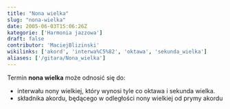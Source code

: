 ```yaml
---
title: "Nona wielka"
slug: "nona-wielka"
date: 2005-06-03T15:06:26Z
kategorie: ['Harmonia jazzowa']
draft: false
contributor: 'MaciejBlizinski'
wikilinks: ['akord', 'interwa%C5%82', 'oktawa', 'sekunda_wielka']
aliases: ['/gitara/Nona_wielka']
---
```

Termin **nona wielka** może odnosić się do:

  - interwału<!-- link nie odnosił się do niczego: 'Nona wielka' ('content/parked/harmonia/Nona_wielka.md') links to 'interwał' ('content/parked/harmonia/interwał.md') and that does not exist --> nony wielkiej, który wynosi tyle co
    oktawa<!-- link nie odnosił się do niczego: 'Nona wielka' ('content/parked/harmonia/Nona_wielka.md') links to 'oktawa' ('content/parked/harmonia/oktawa.md') and that does not exist --> i sekunda
    wielka<!-- link nie odnosił się do niczego: 'Nona wielka' ('content/parked/harmonia/Nona_wielka.md') links to 'sekunda_wielka' ('content/parked/harmonia/sekunda_wielka.md') and that does not exist -->.
  - składnika akordu<!-- link nie odnosił się do niczego: 'Nona wielka' ('content/parked/harmonia/Nona_wielka.md') links to 'akord' ('content/parked/harmonia/akord.md') and that does not exist -->, będącego w odległości nony
    wielkiej od prymy akordu

